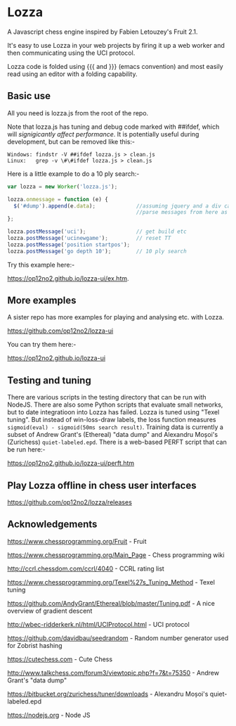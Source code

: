 # Lozza

A Javascript chess engine inspired by Fabien Letouzey's Fruit 2.1. 

It's easy to use Lozza in your web projects by firing it up a web worker and then communicating using the UCI protocol.

Lozza code is folded using {{{ and }}} (emacs convention) and most easily read using an editor with a folding capability.

## Basic use

All you need is lozza.js from the root of the repo. 

Note that lozza.js has tuning and debug code marked with ##ifdef, which will _signigicantly affect performance_. It is potentially useful during development, but can be removed like this:-

```
Windows: findstr -V ##ifdef lozza.js > clean.js
Linux:   grep -v \#\#ifdef lozza.js > clean.js
```

Here is a little example to do a 10 ply search:-

```Javascript
var lozza = new Worker('lozza.js');

lozza.onmessage = function (e) {
  $('#dump').append(e.data);             //assuming jquery and a div called #dump
                                         //parse messages from here as required
};

lozza.postMessage('uci');                // get build etc
lozza.postMessage('ucinewgame');         // reset TT
lozza.postMessage('position startpos');
lozza.postMessage('go depth 10');        // 10 ply search
```

Try this example here:-

https://op12no2.github.io/lozza-ui/ex.htm.

## More examples

A sister repo has more examples for playing and analysing etc. with Lozza.

https://github.com/op12no2/lozza-ui

You can try them here:-

https://op12no2.github.io/lozza-ui

## Testing and tuning

There are various scripts in the testing directory that can be run with NodeJS. There are also some Python scripts that evaluate small networks, but to date integratioon into Lozza has failed. Lozza is tuned using "Texel tuning". But instead of win-loss-draw labels, the loss function measures ```sigmoid(eval) - sigmoid(50ms search result)```. Training data is currently a subset of Andrew Grant's (Ethereal) "data dump" and Alexandru Moșoi's (Zurichess) ```quiet-labeled.epd```. There is a web-based PERFT script that can be run here:-

https://op12no2.github.io/lozza-ui/perft.htm

## Play Lozza offline in chess user interfaces

https://github.com/op12no2/lozza/releases
  
## Acknowledgements

https://www.chessprogramming.org/Fruit - Fruit

https://www.chessprogramming.org/Main_Page - Chess programming wiki

http://ccrl.chessdom.com/ccrl/4040 - CCRL rating list

https://www.chessprogramming.org/Texel%27s_Tuning_Method - Texel tuning

https://github.com/AndyGrant/Ethereal/blob/master/Tuning.pdf - A nice overview of gradient descent

http://wbec-ridderkerk.nl/html/UCIProtocol.html - UCI protocol

https://github.com/davidbau/seedrandom - Random number generator used for Zobrist hashing

https://cutechess.com - Cute Chess

http://www.talkchess.com/forum3/viewtopic.php?f=7&t=75350 - Andrew Grant's "data dump"

https://bitbucket.org/zurichess/tuner/downloads - Alexandru Moșoi's quiet-labeled.epd

https://nodejs.org - Node JS
